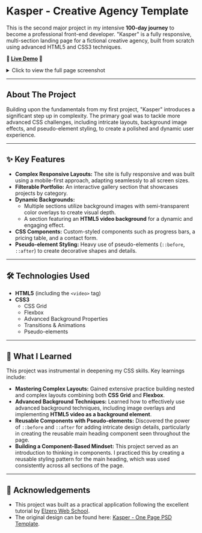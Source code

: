 # Kasper - Creative Agency Template

This is the second major project in my intensive **100-day journey** to become a professional front-end developer. "Kasper" is a fully responsive, multi-section landing page for a fictional creative agency, built from scratch using advanced HTML5 and CSS3 techniques.

**🚀 [Live Demo](https://karimmahmoud44.github.io/kasper-landing-page/) 🚀**

<details>
  <summary>Click to view the full page screenshot</summary>
  <br>
  <img src="./images/kasper-screenshot.png" alt="Full page screenshot of Kasper project">
</details>

---

## About The Project

Building upon the fundamentals from my first project, "Kasper" introduces a significant step up in complexity. The primary goal was to tackle more advanced CSS challenges, including intricate layouts, background image effects, and pseudo-element styling, to create a polished and dynamic user experience.

---

## ✨ Key Features

* **Complex Responsive Layouts:** The site is fully responsive and was built using a mobile-first approach, adapting seamlessly to all screen sizes.
* **Filterable Portfolio:** An interactive gallery section that showcases projects by category.
* **Dynamic Backgrounds:**
    * Multiple sections utilize background images with semi-transparent color overlays to create visual depth.
    * A section featuring an **HTML5 video background** for a dynamic and engaging effect.
* **CSS Components:** Custom-styled components such as progress bars, a pricing table, and a contact form.
* **Pseudo-element Styling:** Heavy use of pseudo-elements (`::before`, `::after`) to create decorative shapes and details.

---

## 🛠️ Technologies Used

* **HTML5** (including the `<video>` tag)
* **CSS3**
    * CSS Grid
    * Flexbox
    * Advanced Background Properties
    * Transitions & Animations
    * Pseudo-elements

---

## 🧠 What I Learned

This project was instrumental in deepening my CSS skills. Key learnings include:

* **Mastering Complex Layouts:** Gained extensive practice building nested and complex layouts combining both **CSS Grid** and **Flexbox**.
* **Advanced Background Techniques:** Learned how to effectively use advanced background techniques, including image overlays and implementing **HTML5 video as a background element**.
* **Reusable Components with Pseudo-elements:** Discovered the power of `::before` and `::after` for adding intricate design details, particularly in creating the reusable main heading component seen throughout the page.
* **Building a Component-Based Mindset:** This project served as an introduction to thinking in components. I practiced this by creating a reusable styling pattern for the main heading, which was used consistently across all sections of the page.

---

## 🙏 Acknowledgements

* This project was built as a practical application following the excellent tutorial by [Elzero Web School](https://www.youtube.com/c/ElzeroWebSchool).
* The original design can be found here: [Kasper - One Page PSD Template](https://www.graphberry.com/item/kasper-one-page-psd-template).
